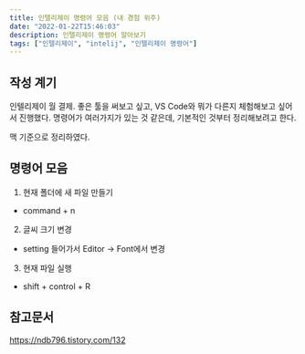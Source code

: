 ```yaml
---
title: 인텔리제이 명령어 모음 (내 경험 위주)
date: "2022-01-22T15:46:03"
description: 인텔리제이 명령어 알아보기
tags: ["인텔리제이", "intelij", "인텔리제이 명령어"]
---
```


## 작성 계기

인텔리제이 월 결제. 좋은 툴을 써보고 싶고, VS Code와 뭐가 다른지 체험해보고 싶어서 진행했다.
명령어가 여러가지가 있는 것 같은데, 기본적인 것부터 정리해보려고 한다.

맥 기준으로 정리하였다.

## 명령어 모음

1. 현재 폴더에 새 파일 만들기
- command + n

2. 글씨 크기 변경
- setting 들어가서 Editor -> Font에서 변경

3. 현재 파일 실행
- shift + control + R

## 참고문서
https://ndb796.tistory.com/132
